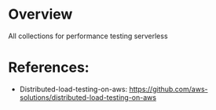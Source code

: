 # Overview
All collections for performance testing serverless


# References:
- Distributed-load-testing-on-aws: https://github.com/aws-solutions/distributed-load-testing-on-aws
